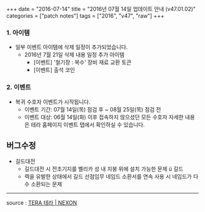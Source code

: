 +++
date = "2016-07-14"
title = "2016년 07월 14일 업데이트 안내 (v47.01.02)"
categories = ["patch notes"]
tags = ["2016", "v47", "raw"]
+++

### 1. 아이템
- 일부 이벤트 아이템에 삭제 일정이 추가되었습니다.
  - 2016년 7월 21일 삭제 내용 일정 추가 아이템 
    - [이벤트] '철기장 : 복수' 장비 재료 교환 토큰 
    - [이벤트] 출석 코인

### 2. 이벤트
- 복귀 수호자 이벤트가 시작됩니다.
  - 이벤트 기간: 07월 14일(목) 점검 후 ~ 08월 25일(목) 점검 전 
  - 이벤트 대상: 06월 14일(화) 이후 접속하지 않으셨던 모든 수호자 자세한 내용은 테라 홈페이지 이벤트 탭에서 확인하실 수 있습니다.

## 버그수정

- 길드대전
  - 길드대전 시 전초기지를 벨리카 성 내 지붕 위에 설치 가능한 문제 ü 길드
  - 렉을 유발한 상태에서 길드 선점임무 네임드 소환서를 연속 사용 시 네임드가 다수 소환되는 문제 

----

source : [TERA 테라 | NEXON](http://tera.nexon.com/news/update/view.aspx?n4articlesn=)
